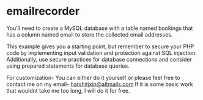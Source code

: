 # emailrecorder
You'll need to create a MySQL database with a table named bookings that has a column named email to store the collected email addresses.

This example gives you a starting point, but remember to secure your PHP code by implementing input validation and protection against SQL injection. Additionally, use secure practices for database connections and consider using prepared statements for database queries.

For customization- You can either do it yourself or please feel free to contact me on my email- harshitjxin@altmails.com
If it is some basic work that wouldnt take me too long, I will do it for free.
